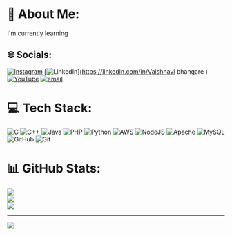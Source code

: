 # 💫 About Me:
I'm currently learning 


## 🌐 Socials:
[![Instagram](https://img.shields.io/badge/Instagram-%23E4405F.svg?logo=Instagram&logoColor=white)](https://instagram.com/Vaishu__bhangare) [![LinkedIn](https://img.shields.io/badge/LinkedIn-%230077B5.svg?logo=linkedin&logoColor=white)](https://linkedin.com/in/Vaishnavi bhangare ) [![YouTube](https://img.shields.io/badge/YouTube-%23FF0000.svg?logo=YouTube&logoColor=white)](https://youtube.com/@vaishnavibhangare9978) [![email](https://img.shields.io/badge/Email-D14836?logo=gmail&logoColor=white)](mailto:vaishnavibhangare613@gmail.com) 

# 💻 Tech Stack:
![C](https://img.shields.io/badge/c-%2300599C.svg?style=for-the-badge&logo=c&logoColor=white) ![C++](https://img.shields.io/badge/c++-%2300599C.svg?style=for-the-badge&logo=c%2B%2B&logoColor=white) ![Java](https://img.shields.io/badge/java-%23ED8B00.svg?style=for-the-badge&logo=openjdk&logoColor=white) ![PHP](https://img.shields.io/badge/php-%23777BB4.svg?style=for-the-badge&logo=php&logoColor=white) ![Python](https://img.shields.io/badge/python-3670A0?style=for-the-badge&logo=python&logoColor=ffdd54) ![AWS](https://img.shields.io/badge/AWS-%23FF9900.svg?style=for-the-badge&logo=amazon-aws&logoColor=white) ![NodeJS](https://img.shields.io/badge/node.js-6DA55F?style=for-the-badge&logo=node.js&logoColor=white) ![Apache](https://img.shields.io/badge/apache-%23D42029.svg?style=for-the-badge&logo=apache&logoColor=white) ![MySQL](https://img.shields.io/badge/mysql-4479A1.svg?style=for-the-badge&logo=mysql&logoColor=white) ![GitHub](https://img.shields.io/badge/github-%23121011.svg?style=for-the-badge&logo=github&logoColor=white) ![Git](https://img.shields.io/badge/git-%23F05033.svg?style=for-the-badge&logo=git&logoColor=white)
# 📊 GitHub Stats:
![](https://github-readme-stats.vercel.app/api?username=Abcvai&theme=dark&hide_border=true&include_all_commits=false&count_private=false)<br/>
![](https://nirzak-streak-stats.vercel.app/?user=Abcvai&theme=dark&hide_border=true)<br/>
![](https://github-readme-stats.vercel.app/api/top-langs/?username=Abcvai&theme=dark&hide_border=true&include_all_commits=false&count_private=false&layout=compact)

---
[![](https://visitcount.itsvg.in/api?id=Abcvai&icon=0&color=0)](https://visitcount.itsvg.in)

<!-- Proudly created with GPRM ( https://gprm.itsvg.in ) -->
